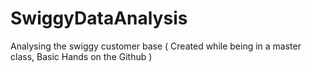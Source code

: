 # SwiggyDataAnalysis
Analysing the swiggy customer base ( Created while being in a master class, Basic Hands on the Github ) 
